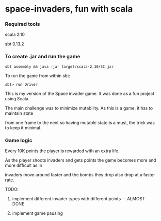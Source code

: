 space-invaders, fun with scala
==============================

<h3>Required tools</h3>

scala 2.10

sbt 0.13.2

<h3>To create .jar and run the game</h3>

```
sbt assembly && java -jar target/scala-2.10/SI.jar
````

To run the game from within sbt:

```
sbt> run Driver
```

This is my version of the Space invader game. It was done as a fun project using Scala.

The main challenge was to minimize mutability. As this is a game, it has to maintain state

from one frame to the next so having mutable state is a must, the trick was to keep it minimal.


<h3>Game logic</h3>

Every 10K points the player is rewarded with an extra life.

As the player shoots invaders and gets points the game becomes more and more difficult as in

invaders move around faster and the bombs they drop also drop at a faster rate.


TODO:

1) implement different invader types with different points              -- ALMOST DONE

2) implement game pausing


